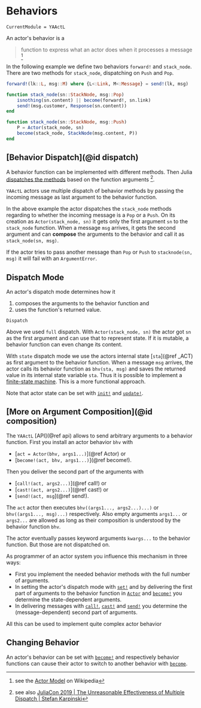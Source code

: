 # Behaviors

```@meta
CurrentModule = YAActL
```

An actor's behavior is a

> function to express what an actor does when it processes a message [^1]

In the following example we define two behaviors `forward!` and `stack_node`. There are two methods for `stack_node`, dispatching on `Push` and `Pop`.

```julia
forward!(lk::L, msg::M) where {L<:Link, M<:Message} = send!(lk, msg)

function stack_node(sn::StackNode, msg::Pop)
    isnothing(sn.content) || become(forward!, sn.link)
    send!(msg.customer, Response(sn.content))
end

function stack_node(sn::StackNode, msg::Push)
    P = Actor(stack_node, sn)
    become(stack_node, StackNode(msg.content, P))
end
```

## [Behavior Dispatch](@id dispatch)

A behavior function can be implemented with different methods. Then Julia [dispatches the methods](https://docs.julialang.org/en/v1/manual/methods/) based on the function arguments [^2].

`YAActL` actors use multiple dispatch of behavior methods by passing the incoming message as last argument to the behavior function.

In the above example the actor dispatches the `stack_node` methods regarding to whether the incoming message is a `Pop` or a `Push`. On its creation as `Actor(stack_node, sn)` it gets only the first argument `sn` to the `stack_node` function. When a message `msg` arrives, it gets the second argument and can **compose** the arguments to the behavior and call it as `stack_node(sn, msg)`.

If the actor tries to pass another message than `Pop` or `Push` to `stacknode(sn, msg)` it will fail with an `ArgumentError`.

## Dispatch Mode

An actor's dispatch mode determines how it

1. composes the arguments to the behavior function and
2. uses the function's returned value.

```@docs
Dispatch
```

Above we used `full` dispatch. With `Actor(stack_node, sn)` the actor got `sn` as the first argument and can use that to represent state. If it is mutable, a behavior function can even change its content.

With `state` dispatch mode we use the actors internal state [`sta`](@ref _ACT) as first argument to the behavior function. When a message `msg` arrives, the actor calls its behavior function as `bhv(sta, msg)` and saves the returned value in its internal state variable `sta`. Thus it is possible to implement a [finite-state machine](https://en.wikipedia.org/wiki/Finite-state_machine). This is a more functional approach.

Note that actor state can be set with [`init!`](@ref) and [`update!`](@ref).

## [More on Argument Composition](@id composition)

The `YAActL` [API](@ref api) allows to send arbitrary arguments to a behavior function. First you install an actor behavior `bhv` with

- [`act = Actor(bhv, args1...)`](@ref Actor) or
- [`become!(act, bhv, args1...)`](@ref become!).

Then you deliver the second part of the arguments with 

- [`call!(act, args2...)`](@ref call!) or
- [`cast!(act, args2...)`](@ref cast!) or
- [`send!(act, msg`](@ref send!).

The `act` actor then executes `bhv((args1..., args2...)...)` or `bhv((args1..., msg)...)` respectively. Also empty arguments `args1...` or `args2...` are allowed as long as their composition is understood by the behavior function `bhv`.

The actor eventually passes keyword arguments `kwargs...` to the behavior function. But those are not dispatched on.

As programmer of an actor system you influence this mechanism in three ways:

- First you implement the needed behavior methods with the full number of arguments.
- In setting the actor's dispatch mode with [`set!`](@ref) and by delivering the first part of arguments to the behavior function in [`Actor`](@ref) and [`become!`](@ref) you determine the state-dependent arguments.
- In delivering messages with [`call!`](@ref), [`cast!`](@ref) and [`send!`](@ref) you determine the (message-dependent) second part of arguments.

All this can be used to implement quite complex actor behavior

## Changing Behavior

An actor's behavior can be set with [`become!`](@ref) and respectively behavior functions can cause their actor to switch to another behavior with [`become`](@ref).

[^1]: see the [Actor Model](https://en.wikipedia.org/wiki/Actor_model#Behaviors) on Wikipedia
[^2]: see also [JuliaCon 2019 | The Unreasonable Effectiveness of Multiple Dispatch | Stefan Karpinski](https://www.youtube.com/watch?v=kc9HwsxE1OY)
